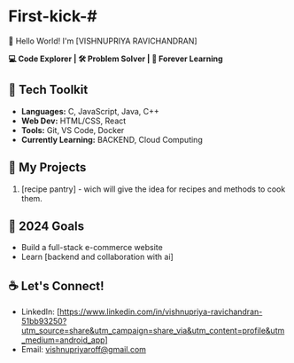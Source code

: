 # First-kick-# 
👋 Hello World! I'm [VISHNUPRIYA RAVICHANDRAN]

**💻 Code Explorer | 🛠️ Problem Solver | 🌱 Forever Learning**

## 🔧 Tech Toolkit
- **Languages:** C, JavaScript, Java, C++ 
- **Web Dev:** HTML/CSS, React
- **Tools:** Git, VS Code, Docker
- **Currently Learning:** BACKEND, Cloud Computing

## 🚀 My Projects
1. [recipe pantry] - wich will give the idea for recipes  and methods to cook them. 

## 🎯 2024 Goals
-  Build a full-stack e-commerce website 
-  Learn [backend and collaboration with ai]

## ☕ Let's Connect!
- LinkedIn: [https://www.linkedin.com/in/vishnupriya-ravichandran-51bb93250?utm_source=share&utm_campaign=share_via&utm_content=profile&utm_medium=android_app]
- Email: vishnupriyaroff@gmail.com
